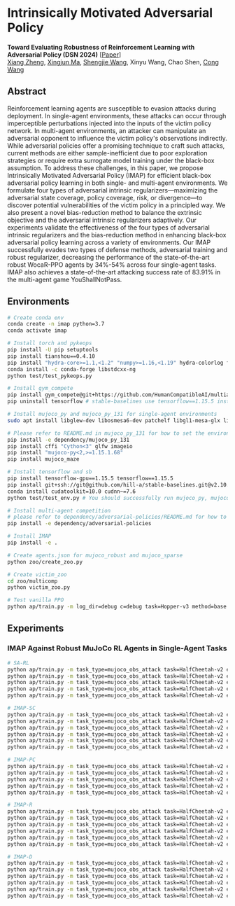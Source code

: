 # Intrinsically Motivated Adversarial Policy

**Toward Evaluating Robustness of Reinforcement Learning with Adversarial Policy (DSN 2024)** \[[Paper](https://arxiv.org/abs/2305.02605)\]  
[Xiang Zheng](https://x-zheng16.github.io), [Xingjun Ma](http://xingjunma.com), [Shengjie Wang](https://shengjiewang-jason.github.io), Xinyu Wang, Chao Shen, [Cong Wang](https://www.cs.cityu.edu.hk/~congwang/)

## Abstract

Reinforcement learning agents are susceptible to evasion attacks during deployment. In single-agent environments, these attacks can occur through imperceptible perturbations injected into the inputs of the victim policy network. In multi-agent environments, an attacker can manipulate an adversarial opponent to influence the victim policy's observations indirectly. While adversarial policies offer a promising technique to craft such attacks, current methods are either sample-inefficient due to poor exploration strategies or require extra surrogate model training under the black-box assumption. To address these challenges, in this paper, we propose Intrinsically Motivated Adversarial Policy (IMAP) for efficient black-box adversarial policy learning in both single- and multi-agent environments. We formulate four types of adversarial intrinsic regularizers—maximizing the adversarial state coverage, policy coverage, risk, or divergence—to discover potential vulnerabilities of the victim policy in a principled way. We also present a novel bias-reduction method to balance the extrinsic objective and the adversarial intrinsic regularizers adaptively. Our experiments validate the effectiveness of the four types of adversarial intrinsic regularizers and the bias-reduction method in enhancing black-box adversarial policy learning across a variety of environments. Our IMAP successfully evades two types of defense methods, adversarial training and robust regularizer, decreasing the performance of the state-of-the-art robust WocaR-PPO agents by 34\%-54\% across four single-agent tasks. IMAP also achieves a state-of-the-art attacking success rate of 83.91\% in the multi-agent game YouShallNotPass.

## Environments

```bash
# Create conda env
conda create -n imap python=3.7
conda activate imap

# Install torch and pykeops
pip install -U pip setuptools
pip install tianshou==0.4.10
pip install "hydra-core>=1.1,<1.2" "numpy>=1.16,<1.19" hydra-colorlog fast-histogram pykeops==2.1.2 pygame gym==0.15.4 seaborn sacred
conda install -c conda-forge libstdcxx-ng
python test/test_pykeops.py

# Install gym_compete
pip install gym_compete@git+https://github.com/HumanCompatibleAI/multiagent-competition.git@3a3f9dc
pip uninstall tensorflow # stable-baselines use tensorflow==1.15.5 instead of tensorflow==2.11.0

# Install mujoco_py and mujoco_py_131 for single-agent environments
sudo apt install libglew-dev libosmesa6-dev patchelf libgl1-mesa-glx libgl1-mesa-dev libglfw3 libglu1-mesa libxrandr2 libxinerama1 libxi6 libxcursor-dev xvfb ffmpeg

# Please refer to README.md in mujoco_py_131 for how to set the environment variables
pip install -e dependency/mujoco_py_131 
pip install cffi "Cython<3" glfw imageio
pip install "mujoco-py<2,>=1.15.1.68"
pip install mujoco_maze

# Install tensorflow and sb
pip install tensorflow-gpu==1.15.5 tensorflow==1.15.5
pip install git+ssh://git@github.com/hill-a/stable-baselines.git@v2.10.1
conda install cudatoolkit=10.0 cudnn~=7.6
python test/test_env.py # You should successfully run mujoco_py, mujoco_py_131, tensorflow, torch, and pykeops!!!

# Install multi-agent competition
# please refer to dependency/adversarial-policies/README.md for how to install the multi-agent competition
pip install -e dependency/adversarial-policies

# Install IMAP
pip install -e .

# Create agents.json for mujoco_robust and mujoco_sparse
python zoo/create_zoo.py

# Create victim_zoo
cd zoo/multicomp
python victim_zoo.py

# Test vanilla PPO
python ap/train.py -m log_dir=debug c=debug task=Hopper-v3 method=base
```

## Experiments

### IMAP Against Robust MuJoCo RL Agents in Single-Agent Tasks

```bash
# SA-RL
python ap/train.py -m task_type=mujoco_obs_attack task=HalfCheetah-v2 epsilon=0.15 tat=mujoco_robust vn=PPO method=base seed=0,100,200
python ap/train.py -m task_type=mujoco_obs_attack task=HalfCheetah-v2 epsilon=0.15 tat=mujoco_robust vn=ATLA-PPO method=base seed=0,100,200
python ap/train.py -m task_type=mujoco_obs_attack task=HalfCheetah-v2 epsilon=0.15 tat=mujoco_robust vn=SAPPO method=base seed=0,100,200
python ap/train.py -m task_type=mujoco_obs_attack task=HalfCheetah-v2 epsilon=0.15 tat=mujoco_robust vn=RADIAL method=base seed=0,100,200
python ap/train.py -m task_type=mujoco_obs_attack task=HalfCheetah-v2 epsilon=0.15 tat=mujoco_robust vn=WocaR-PPO method=base seed=0,100,200

# IMAP-SC
python ap/train.py -m task_type=mujoco_obs_attack task=HalfCheetah-v2 epsilon=0.15 tat=mujoco_robust vn=PPO method=imap p.s=PConst seed=0,100,200
python ap/train.py -m task_type=mujoco_obs_attack task=HalfCheetah-v2 epsilon=0.15 tat=mujoco_robust vn=ATLA-PPO method=imap p.s=PConst seed=0,100,200
python ap/train.py -m task_type=mujoco_obs_attack task=HalfCheetah-v2 epsilon=0.15 tat=mujoco_robust vn=SAPPO method=imap p.s=PConst seed=0,100,200
python ap/train.py -m task_type=mujoco_obs_attack task=HalfCheetah-v2 epsilon=0.15 tat=mujoco_robust vn=RADIAL method=imap p.s=PConst seed=0,100,200
python ap/train.py -m task_type=mujoco_obs_attack task=HalfCheetah-v2 epsilon=0.15 tat=mujoco_robust vn=WocaR-PPO method=imap p.s=PConst seed=0,100,200
python ap/train.py -m task_type=mujoco_obs_attack task=HalfCheetah-v2 epsilon=0.15 tat=mujoco_robust vn=ATLA-LSTM-SAPPO method=imap p.s=PConst seed=0,100,200

# IMAP-PC 
python ap/train.py -m task_type=mujoco_obs_attack task=HalfCheetah-v2 epsilon=0.15 tat=mujoco_robust vn=PPO method=imap p.s=PConst seed=0,100,200 p.cs=3a6 # we search the optimal p.cs from [1a4,3a4,1a5,3a5,1a6,3a6]
python ap/train.py -m task_type=mujoco_obs_attack task=HalfCheetah-v2 epsilon=0.15 tat=mujoco_robust vn=ATLA-PPO method=imap p.s=PConst seed=0,100,200 p.cs=3a6
python ap/train.py -m task_type=mujoco_obs_attack task=HalfCheetah-v2 epsilon=0.15 tat=mujoco_robust vn=SAPPO method=imap p.s=PConst seed=0,100,200 p.cs=3a6
python ap/train.py -m task_type=mujoco_obs_attack task=HalfCheetah-v2 epsilon=0.15 tat=mujoco_robust vn=RADIAL method=imap p.s=PConst seed=0,100,200 p.cs=3a6
python ap/train.py -m task_type=mujoco_obs_attack task=HalfCheetah-v2 epsilon=0.15 tat=mujoco_robust vn=WocaR-PPO method=imap p.s=PConst seed=0,100,200 p.cs=3a6

# IMAP-R
python ap/train.py -m task_type=mujoco_obs_attack task=HalfCheetah-v2 epsilon=0.15 tat=mujoco_robust vn=PPO method=dense p.drt=risk p.s=PConst seed=0,100,200
python ap/train.py -m task_type=mujoco_obs_attack task=HalfCheetah-v2 epsilon=0.15 tat=mujoco_robust vn=ATLA-PPO method=dense p.drt=risk p.s=PConst seed=0,100,200
python ap/train.py -m task_type=mujoco_obs_attack task=HalfCheetah-v2 epsilon=0.15 tat=mujoco_robust vn=SAPPO method=dense p.drt=risk p.s=PConst seed=0,100,200
python ap/train.py -m task_type=mujoco_obs_attack task=HalfCheetah-v2 epsilon=0.15 tat=mujoco_robust vn=RADIAL method=dense p.drt=risk p.s=PConst seed=0,100,200
python ap/train.py -m task_type=mujoco_obs_attack task=HalfCheetah-v2 epsilon=0.15 tat=mujoco_robust vn=WocaR-PPO method=dense p.drt=risk p.s=PConst seed=0,100,200
python ap/train.py -m task_type=mujoco_obs_attack task=HalfCheetah-v2 epsilon=0.15 tat=mujoco_robust vn=ATLA-LSTM-SAPPO method=dense p.drt=risk p.s=PConst seed=0,100,200

# IMAP-D
python ap/train.py -m task_type=mujoco_obs_attack task=HalfCheetah-v2 epsilon=0.15 tat=mujoco_robust vn=PPO method=div p.s=PConst seed=0,100,200
python ap/train.py -m task_type=mujoco_obs_attack task=HalfCheetah-v2 epsilon=0.15 tat=mujoco_robust vn=ATLA-PPO method=div p.s=PConst seed=0,100,200
python ap/train.py -m task_type=mujoco_obs_attack task=HalfCheetah-v2 epsilon=0.15 tat=mujoco_robust vn=SAPPO method=div p.s=PConst seed=0,100,200
python ap/train.py -m task_type=mujoco_obs_attack task=HalfCheetah-v2 epsilon=0.15 tat=mujoco_robust vn=RADIAL method=div p.s=PConst seed=0,100,200
python ap/train.py -m task_type=mujoco_obs_attack task=HalfCheetah-v2 epsilon=0.15 tat=mujoco_robust vn=WocaR-PPO method=div p.s=PConst seed=0,100,200
python ap/train.py -m task_type=mujoco_obs_attack task=HalfCheetah-v2 epsilon=0.15 tat=mujoco_robust vn=ATLA-LSTM-SAPPO method=div p.s=PConst seed=0,100,200
```
